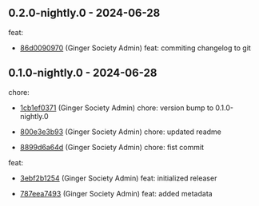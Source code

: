 ## 0.2.0-nightly.0 - 2024-06-28
feat:
 - [86d0090970](86d0090970a2ae9cbdc24921af896c317ac347b2) (Ginger Society Admin) feat: commiting changelog to git
	
## 0.1.0-nightly.0 - 2024-06-28
chore:
 - [1cb1ef0371](1cb1ef0371c14e9e44b6b8cea19e0c3609838851) (Ginger Society Admin) chore: version bump to 0.1.0-nightly.0
	
 - [800e3e3b93](800e3e3b93cbefa9c4f5e4f0b5788c21e02b5b50) (Ginger Society Admin) chore: updated readme
	
 - [8899d6a64d](8899d6a64d030a694c33de7c145387ad3fcef60e) (Ginger Society Admin) chore: fist commit
	
feat:
 - [3ebf2b1254](3ebf2b1254b7a2af6c2b79136c0a52ab18e68b05) (Ginger Society Admin) feat: initialized releaser
	
 - [787eea7493](787eea74936df2a2304c655136cfc4a5fa3b183c) (Ginger Society Admin) feat: added metadata
	
